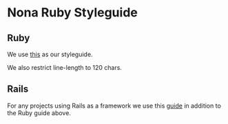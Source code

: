 # Nona Ruby Styleguide

## Ruby
We use [this](https://github.com/bbatsov/ruby-style-guide) as our styleguide.

We also restrict line-length to 120 chars.

## Rails
For any projects using Rails as a framework we use this [guide](https://github.com/bbatsov/rails-style-guide) in addition to the Ruby guide above.